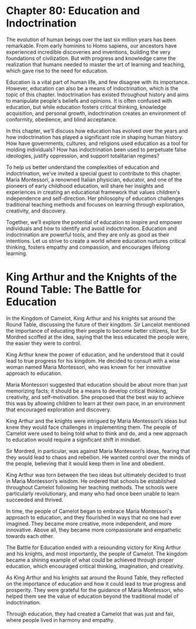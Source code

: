 # Chapter 80: Education and Indoctrination #

The evolution of human beings over the last six million years has been remarkable. From early hominins to Homo sapiens, our ancestors have experienced incredible discoveries and inventions, building the very foundations of civilization. But with progress and knowledge came the realization that humans needed to master the art of learning and teaching, which gave rise to the need for education.

Education is a vital part of human life, and few disagree with its importance. However, education can also be a means of indoctrination, which is the topic of this chapter. Indoctrination has existed throughout history and aims to manipulate people's beliefs and opinions. It is often confused with education, but while education fosters critical thinking, knowledge acquisition, and personal growth, indoctrination creates an environment of conformity, obedience, and blind acceptance.

In this chapter, we’ll discuss how education has evolved over the years and how indoctrination has played a significant role in shaping human history. How have governments, cultures, and religions used education as a tool for molding individuals? How has indoctrination been used to perpetuate false ideologies, justify oppression, and support totalitarian regimes?

To help us better understand the complexities of education and indoctrination, we’ve invited a special guest to contribute to this chapter. Maria Montessori, a renowned Italian physician, educator, and one of the pioneers of early childhood education, will share her insights and experiences in creating an educational framework that values children's independence and self-direction. Her philosophy of education challenges traditional teaching methods and focuses on learning through exploration, creativity, and discovery.

Together, we’ll explore the potential of education to inspire and empower individuals and how to identify and avoid indoctrination. Education and indoctrination are powerful tools, and they are only as good as their intentions. Let us strive to create a world where education nurtures critical thinking, fosters empathy and compassion, and encourages lifelong learning.
# King Arthur and the Knights of the Round Table: The Battle for Education #

In the Kingdom of Camelot, King Arthur and his knights sat around the Round Table, discussing the future of their kingdom. Sir Lancelot mentioned the importance of educating their people to become better citizens, but Sir Mordred scoffed at the idea, saying that the less educated the people were, the easier they were to control.

King Arthur knew the power of education, and he understood that it could lead to true progress for his kingdom. He decided to consult with a wise woman named Maria Montessori, who was known for her innovative approach to education.

Maria Montessori suggested that education should be about more than just memorizing facts; it should be a means to develop critical thinking, creativity, and self-motivation. She proposed that the best way to achieve this was by allowing children to learn at their own pace, in an environment that encouraged exploration and discovery.

King Arthur and the knights were intrigued by Maria Montessori’s ideas but knew they would face challenges in implementing them. The people of Camelot were used to being told what to think and do, and a new approach to education would require a significant shift in mindset.

Sir Mordred, in particular, was against Maria Montessori’s ideas, fearing that they would lead to chaos and rebellion. He wanted control over the minds of the people, believing that it would keep them in line and obedient.

King Arthur was torn between the two ideas but ultimately decided to trust in Maria Montessori’s wisdom. He ordered that schools be established throughout Camelot following her teaching methods. The schools were particularly revolutionary, and many who had once been unable to learn succeeded and thrived.

In time, the people of Camelot began to embrace Maria Montessori's approach to education, and they flourished in ways that no one had ever imagined. They became more creative, more independent, and more innovative. Above all, they became more compassionate and empathetic towards each other.

The Battle for Education ended with a resounding victory for King Arthur and his knights, and most importantly, the people of Camelot. The kingdom became a shining example of what could be achieved through proper education, which encouraged critical thinking, imagination, and creativity.

As King Arthur and his knights sat around the Round Table, they reflected on the importance of education and how it could lead to true progress and prosperity. They were grateful for the guidance of Maria Montessori, who helped them see the value of education beyond the traditional model of indoctrination.

Through education, they had created a Camelot that was just and fair, where people lived in harmony and empathy.
